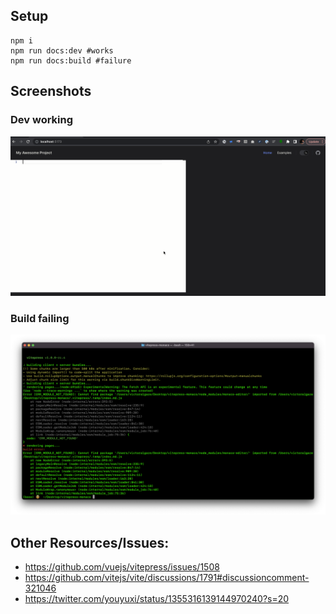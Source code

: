 ## Setup

```
npm i
npm run docs:dev #works
npm run docs:build #failure
```

## Screenshots

### Dev working

![sb](./assets/dev_working.gif)

### Build failing

![sb](./assets/error.png)

## Other Resources/Issues:

- https://github.com/vuejs/vitepress/issues/1508
- https://github.com/vitejs/vite/discussions/1791#discussioncomment-321046
- https://twitter.com/youyuxi/status/1355316139144970240?s=20
